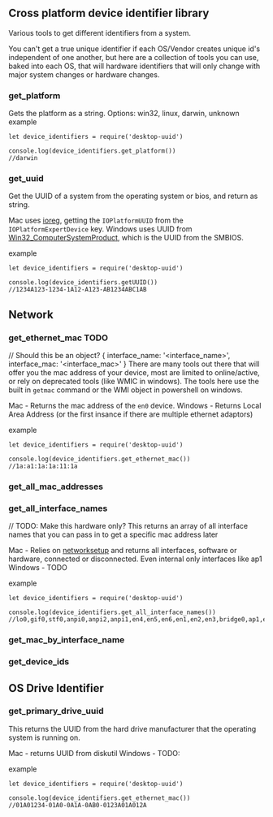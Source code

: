 ## Cross platform device identifier library

Various tools to get different identifiers from a system.

You can't get a true unique identifier if each OS/Vendor creates unique id's independent of one another, but here are a collection of tools you can use, baked into each OS, that will hardware identifiers that will only change with major system changes or hardware changes.

### get_platform
Gets the platform as a string.
Options: win32, linux, darwin, unknown
example
```
let device_identifiers = require('desktop-uuid')

console.log(device_identifiers.get_platform())
//darwin
```

### get_uuid
Get the UUID of a system from the operating system or bios, and return as string. 

Mac uses [ioreg](https://www.unix.com/man-page/osx/8/ioreg/), getting the `IOPlatformUUID` from the `IOPlatformExpertDevice` key.
Windows uses UUID from [Win32_ComputerSystemProduct](https://learn.microsoft.com/en-us/windows/win32/cimwin32prov/win32-computersystemproduct), which is the UUID from the SMBIOS.

example
```
let device_identifiers = require('desktop-uuid')

console.log(device_identifiers.getUUID()) 
//1234A123-1234-1A12-A123-AB1234ABC1AB
```

## Network
### get_ethernet_mac TODO
// Should this be an object?
{
    interface_name: '<interface_name>',
    interface_mac: '<interface_mac>'
}
There are many tools out there that will offer you the mac address of your device, most are limited to online/active, or rely on deprecated tools (like WMIC in windows). The tools here use the built in `getmac` command or the WMI object in powershell on windows.

Mac - Returns the mac address of the `en0` device.
Windows - Returns Local Area Address (or the first insance if there are multiple ethernet adaptors)

example
```
let device_identifiers = require('desktop-uuid')

console.log(device_identifiers.get_ethernet_mac()) 
//1a:a1:1a:1a:11:1a
```

### get_all_mac_addresses
### get_all_interface_names
// TODO: Make this hardware only?
This returns an array of all interface names that you can pass in to get a specific mac address later

Mac - Relies on [networksetup]() and returns all interfaces, software or hardware, connected or disconnected. Even internal only interfaces like ap1
Windows - TODO

example
```
let device_identifiers = require('desktop-uuid')

console.log(device_identifiers.get_all_interface_names()) 
//lo0,gif0,stf0,anpi0,anpi2,anpi1,en4,en5,en6,en1,en2,en3,bridge0,ap1,en0,awdl0,llw0,utun0,utun1,utun2,utun3
```

### get_mac_by_interface_name
### get_device_ids

## OS Drive Identifier
### get_primary_drive_uuid
This returns the UUID from the hard drive manufacturer that the operating system is running on.

Mac - returns UUID from diskutil
Windows - TODO:

example
```
let device_identifiers = require('desktop-uuid')

console.log(device_identifiers.get_ethernet_mac()) 
//01A01234-01A0-0A1A-0AB0-0123A01A012A
```